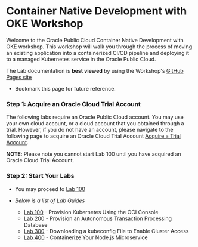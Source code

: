 # Container Native Development with OKE Workshop

Welcome to the Oracle Public Cloud Container Native Development with OKE workshop. This workshop will walk you through the process of moving an existing application into a containerized CI/CD pipeline and deploying it to a managed Kubernetes service in the Oracle Public Cloud.

<span class="gh-pages-note">
  The Lab documentation is <b>best viewed</b> by using the Workshop's <a href="https://github.com/APACTestDrive/Container-Native-Development-with-OKE">GitHub Pages site</a>
</span>

- Bookmark this page for future reference.


### **Step 1**: Acquire an Oracle Cloud Trial Account

The following labs require an Oracle Public Cloud account. You may use your own cloud account, or a cloud account that you obtained through a trial. However, if you do not have an account, please navigate to the following page to acquire an Oracle Cloud Trial Account [Acquire a Trial Account](TrialAccount.md).

**NOTE**: Please note you cannot start Lab 100 until you have acquired an Oracle Cloud Trial Account.



### **Step 2**: Start Your Labs

- You may proceed to [Lab 100](LabGuide100.md)

- _Below is a list of Lab Guides_

  - [Lab 100](LabGuide100.md) - Provision Kubernetes Using the OCI Console
  - [Lab 200](LabGuide200.md) - Provision an Autonomous Transaction Processing Database
  - [Lab 300](LabGuide300.md) - Downloading a kubeconfig File to Enable Cluster Access
  - [Lab 400](LabGuide400.md) - Containerize Your Node.js Microservice
